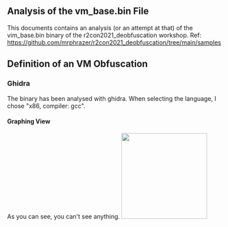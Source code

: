 ## Analysis of the vm_base.bin File

This documents contains an analysis (or an attempt at that) of the vim_base.bin binary of the r2con2021_deobfuscation workshop.
Ref: https://github.com/mrphrazer/r2con2021_deobfuscation/tree/main/samples

## Definition of an VM Obfuscation

### Ghidra
The binary has been analysed with ghidra. When selecting the language, I chose "x86, compiler: gcc".
#### Graphing View
As you can see, you can't see anything.
<img src="https://github.com/OpaxIV/hslu_secproj/assets/93701325/02ad9701-acc8-4ca4-b97c-bdc050513e53" width="200">

